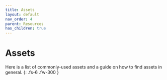 ```yaml
---
title: Assets
layout: default
nav_order: 4
parent: Resources
has_children: true
---
```


# Assets

Here is a list of commonly-used assets and a guide on how to find assets in general.
{: .fs-6 .fw-300 }
